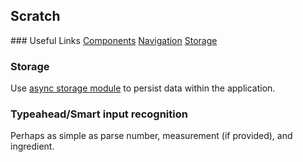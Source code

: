 ## Scratch

### Useful Links
[Components](https://reactnative.dev/docs/components-and-apis)
[Navigation](https://reactnavigation.org/docs/getting-started)
[Storage](https://react-native-async-storage.github.io/async-storage/docs/usage)

### Storage
Use [async storage module](https://react-native-async-storage.github.io/async-storage/docs/usage) to persist data within the application.

### Typeahead/Smart input recognition

Perhaps as simple as parse number, measurement (if provided), and ingredient.
